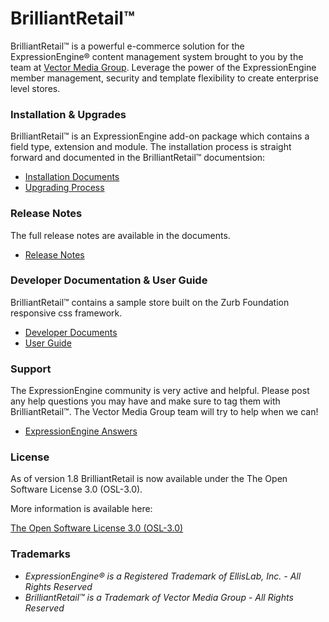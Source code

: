 # BrilliantRetail&trade;

BrilliantRetail&trade; is a powerful e-commerce solution for the ExpressionEngine&reg; content management system brought to you by the team at [Vector Media Group](https://www.vectormediagroup.com). Leverage the power of the ExpressionEngine member management, security and template flexibility to create enterprise level stores.

### Installation & Upgrades

BrilliantRetail&trade; is an ExpressionEngine add-on package which contains a field type, extension and module. The installation process is straight forward and documented in the BrilliantRetail&trade; documentsion:

* [Installation Documents](http://docs.BrilliantRetail.com/1-documentation/1-installation-%26-upgrades/index.html)
* [Upgrading Process](http://docs.BrilliantRetail.com/1-documentation/1-installation-%26-upgrades/index.html###upgrading)

### Release Notes

The full release notes are available in the documents.

* [Release Notes](http://docs.BrilliantRetail.com/5-release-notes/index.html)

### Developer Documentation & User Guide

BrilliantRetail&trade; contains a sample store built on the Zurb Foundation responsive css framework.

* [Developer Documents](http://docs.BrilliantRetail.com/1-documentation/index.html)
* [User Guide](http://docs.BrilliantRetail.com/2-the-control-panel/index.html)

### Support

The ExpressionEngine community is very active and helpful. Please post any help questions you may have and make sure to tag them with BrilliantRetail&trade;. The Vector Media Group team will try to help when we can!

* [ExpressionEngine Answers](http://ExpressionEngine.stackexchange.com/questions/tagged/BrilliantRetail)

### License

As of version 1.8 BrilliantRetail is now available under the The Open Software License 3.0 (OSL-3.0).

More information is available here:

[The Open Software License 3.0 (OSL-3.0)](http://opensource.org/licenses/OSL-3.0)

### Trademarks

* *ExpressionEngine&reg; is a Registered Trademark of  EllisLab, Inc. - All Rights Reserved*
* *BrilliantRetail&trade; is a Trademark of Vector Media Group - All Rights Reserved*
